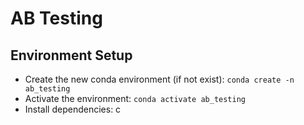 # AB Testing

## Environment Setup

- Create the new conda environment (if not exist): `conda create -n ab_testing`
- Activate the environment: `conda activate ab_testing`
- Install dependencies: c

